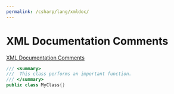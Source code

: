 ```yaml
---
permalink: /csharp/lang/xmldoc/
---
```


# XML Documentation Comments

[XML Documentation Comments](https://docs.microsoft.com/en-us/dotnet/csharp/programming-guide/xmldoc/xml-documentation-comments)

```cs
/// <summary>
///  This class performs an important function.
/// </summary>
public class MyClass{}
```
